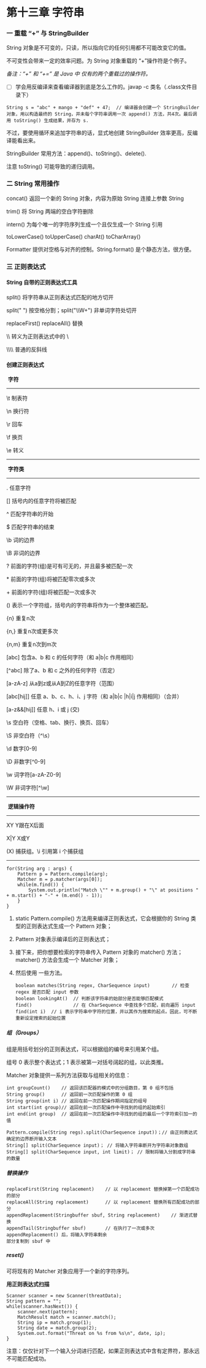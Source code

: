 #  第十三章 字符串

### 一 重载 “+” 与 StringBuilder

String 对象是不可变的，只读，所以指向它的任何引用都不可能改变它的值。

不可变性会带来一定的效率问题。为 String 对象重载的 “+”操作符是个例子。

*备注：“+” 和 “+=” 是 Java 中 仅有的两个重载过的操作符。*

- [ ] 学会用反编译来查看编译器到底是怎么工作的。javap -c 类名（.class文件目录下）

```
String s = "abc" + mango + "def" + 47;	// 编译器会创建一个 StringBuilder 对象，用以构造最终的 String，并未每个字符串调用一次 append() 方法，共4次。最后调用 toString() 生成结果，并存为 s.
```

不过，要使用循环来追加字符串的话，显式地创建 StringBuilder 效率更高，反编译能看出来。

StringBuilder 常用方法：append()、toString()、delete().

注意 toString() 可能导致的递归调用。

### 二 String 常用操作

concat()		返回一个新的 String 对象，内容为原始 String 连接上参数 String

trim()		将 String 两端的空白字符删除

intern()		为每个唯一的字符序列生成一个且仅生成一个 String 引用

toLowerCase()		toUpperCase()		charAt()		toCharArray()

Formatter 提供对空格与对齐的控制。String.format() 是个静态方法，很方便。

### 三 正则表达式

#### String 自带的正则表达式工具

split()	将字符串从正则表达式匹配的地方切开

split(" ")	按空格分割；split("\\\\W+")	非单词字符处切开

replaceFirst()		replaceAll()	替换

\\\		转义为正则表达式中的 \

\\\\\\\		普通的反斜线

#### 创建正则表达式

​                      **字符**

------

\t						制表符

\n						换行符

\r						回车

\f						换页

\e						转义

------

​                   **字符类**

------

.						任意字符

[]						括号内的任意字符将被匹配 

^ 						匹配字符串的开始 

$ 						匹配字符串的结束 

\b						词的边界

\B						非词的边界

? 						前面的字符(组)是可有可无的，并且最多被匹配一次 

\*						前面的字符(组)将被匹配零次或多次 

\+						前面的字符(组)将被匹配一次或多次 

()						表示一个字符组，括号内的字符串将作为一个整体被匹配。 

{n} 						重复n次 

{n,} 						重复n次或更多次 

{n,m} 					重复n次到m次 

[abc]					包含a、b 和 c 的任何字符（和 a|b|c 作用相同）

[^abc]					除了a、b 和 c 之外的任何字符（否定）

[a-zA-z]					从a到z或从A到Z的任意字符（范围）

[abc[hij]]				任意 a、b、c、h、i、j 字符（和 a|b|c |h|i|j 作用相同）（合并）

[a-z&&[hij]]				任意 h、i 或 j (交)

\s						空白符（空格、tab、换行、换页、回车）

\S						非空白符（^\s）

\d						数字[0-9]

\D						非数字[^0-9\]

\w						词字符[a-zA-Z0-9]

\W						非词字符[^\w\]

------

​            **逻辑操作符**

------

XY						Y跟在X后面

X|Y						X或Y

(X)						捕获组。\i 引用第 i 个捕获组

------

```
for(String arg : args) {
    Pattern p = Pattern.compile(arg);
    Matcher m = p.matcher(args[0]);
    while(m.find()) {
        System.out.println("Match \"" + m.group() + "\" at positions " + m.start() + "-" + (m.end() - 1));
    }
}
```

1. static Pattern.compile() 方法用来编译正则表达式，它会根据你的 String 类型的正则表达式生成一个 Pattern 对象；

2. Pattern 对象表示编译后的正则表达式；

3. 接下来，把你想要检索的字符串传入 Pattern 对象的 matcher() 方法；matcher() 方法会生成一个 Matcher 对象；

4. 然后使用 一些方法。

   ```
   boolean matches(String regex, CharSequence input)		// 检查 regex 是否匹配 input 参数
   boolean lookingAt()	// 判断该字符串的始部分是否能够匹配模式
   find()				// 在 CharSequence 中查找多个匹配，前向遍历 input
   find(int i)	// i 表示字符串中字符的位置，并以其作为搜索的起点。因此，可不断重新设定搜索的起始位置
   ```

##### 组（Groups）

组是用括号划分的正则表达式，可以根据组的编号来引用某个组。

组号 0 表示整个表达式；1 表示被第一对括号阔起的组，以此类推。

Matcher 对象提供一系列方法获取与组相关的信息：

```
int groupCount()	// 返回该匹配器的模式中的分组数目，第 0 组不包括
String group()		// 返回前一次匹配操作的第 0 组
String group(int i)	// 返回在前一次匹配操作期间指定的组号
int start(int group)// 返回在前一次匹配操作中寻找到的组的起始索引
int end(int group)	// 返回在前一次匹配操作中寻找到的组的最后一个字符索引加一的值
```

```
Pattern.compile(String regs).split(CharSequence input))；// 由正则表达式确定的边界断开输入文本
String[] split(CharSequence input)；	// 将输入字符串断开为字符串对象数组
String[] split(CharSequence input, int limit)； // 限制将输入分割成字符串的数量
```

##### 替换操作

```
replaceFirst(String replacement)	// 以 replacement 替换掉第一个匹配成功的部分
replaceAll(String replacement)		// 以 replacement 替换所有匹配成功的部分
appendReplacement(Stringbuffer sbuf, String replacement)	// 渐进式替换
appendTail(Stringbuffer sbuf)		// 在执行了一次或多次 appendReplacement() 后，将输入字符串剩余									部分复制到 sbuf 中
```

##### reset()

可将现有的 Matcher 对象应用于一个新的字符序列。

**用正则表达式扫描**

```
Scanner scanner = new Scanner(threatData);
String pattern = "";
while(scanner.hasNext()) {
    scanner.next(pattern);
    MatchResult match = scanner.match();
    String ip = match.group(1);
    String date = match.group(2);
    System.out.format("Threat on %s from %s\n", date, ip);
}
```

注意：仅仅针对下一个输入分词进行匹配，如果正则表达式中含有定界符，那永远不可能匹配成功。
